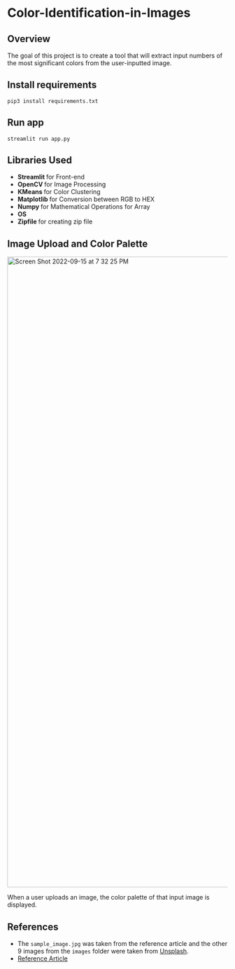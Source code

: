 # Color-Identification-in-Images

## <b> Overview </b>

The goal of this project is to create a tool that will extract input numbers of the most significant colors from the user-inputted image.

## <b> Install requirements </b>

```
pip3 install requirements.txt
```

## <b> Run app </b>

```
streamlit run app.py
```

## <b> Libraries Used </b>
<ul>
  <li> <b> Streamlit </b> for Front-end </li>
  <li> <b> OpenCV </b> for Image Processing </li>
  <li> <b> KMeans </b> for Color Clustering </li>
  <li> <b> Matplotlib </b> for Conversion between RGB to HEX </li>
  <li> <b> Numpy </b> for Mathematical Operations for Array </li>
  <li> <b> OS </b> </li>
  <li> <b> Zipfile </b> for creating zip file </li>
</ul>

## <b> Image Upload and Color Palette </b>

<img width="1440" alt="Screen Shot 2022-09-15 at 7 32 25 PM" src="https://user-images.githubusercontent.com/59255928/190410992-4fc5d362-31e6-4148-a57e-c271162bbdd2.png">

When a user uploads an image, the color palette of that input image is displayed.

## <b> References </b>
* The `sample_image.jpg` was taken from the reference article and the other 9 images from the `images` folder were taken from [Unsplash](https://unsplash.com/).
* [Reference Article](https://towardsdatascience.com/color-identification-in-images-machine-learning-application-b26e770c4c71)
